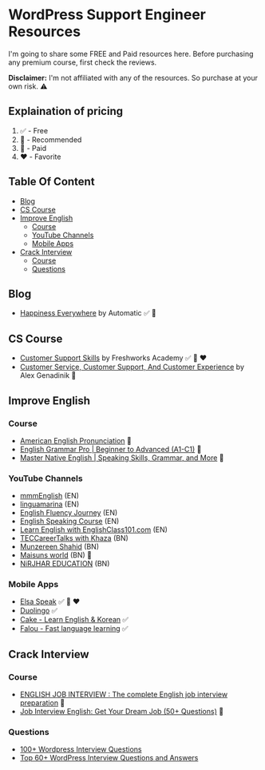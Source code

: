 <h1>WordPress Support Engineer Resources</h1>

I'm going to share some FREE and Paid resources here. Before purchasing any premium course, first check the reviews.

**Disclaimer:** I'm not affiliated with any of the resources. So purchase at your own risk. :warning:

<h2>Explaination of pricing</h2>

1. :white_check_mark: - Free
2. :100: - Recommended
3. :red_circle: - Paid
4. :heart: - Favorite

<h2>Table Of Content</h2>

- [Blog](#blog)
- [CS Course](#cs-course)
- [Improve English](#improve-english)
  - [Course](#course)
  - [YouTube Channels](#youtube-channels)
  - [Mobile Apps](#mobile-apps)
- [Crack Interview](#crack-interview)
  - [Course](#course-1)
  - [Questions](#questions)

## Blog

- [Happiness Everywhere](https://happinessengineer.blog/) by Automatic :white_check_mark: :100:

## CS Course

- [Customer Support Skills](https://www.udemy.com/course/customer-support-skills/) by Freshworks Academy :white_check_mark: :100: :heart:
- [Customer Service, Customer Support, And Customer Experience](https://www.udemy.com/course/how-to-find-your-voice-the-resonates-with-your-customers/) by Alex Genadinik :red_circle:

## Improve English

### Course

- [American English Pronunciation](https://www.skillshare.com/en/classes/American-English-Pronunciation/819785776) :red_circle:
- [English Grammar Pro | Beginner to Advanced (A1-C1)](https://www.skillshare.com/en/classes/English-Grammar-Pro-Beginner-to-Advanced-A1-C1/1240993655) :red_circle:
- [Master Native English | Speaking Skills, Grammar, and More](https://www.skillshare.com/en/classes/Master-Native-English-Speaking-Skills-Grammar-and-More/838988170) :red_circle:

### YouTube Channels

- [mmmEnglish](https://www.youtube.com/c/mmmEnglish_Emma) (EN)
- [linguamarina](https://www.youtube.com/c/linguamarina) (EN)
- [English Fluency Journey](https://www.youtube.com/c/EnglishFluencyJourney) (EN)
- [English Speaking Course](https://www.youtube.com/c/EnglishSpeakingCourses) (EN)
- [Learn English with EnglishClass101.com](https://www.youtube.com/c/EnglishClass101) (EN)
- [TECCareerTalks with Khaza](https://www.youtube.com/c/CareerTalks) (BN)
- [Munzereen Shahid](https://www.youtube.com/c/MunzereenShahid) (BN)
- [Maisuns world](https://www.youtube.com/@maisunsworld) (BN) :100:
- [NiRJHAR EDUCATION](https://www.youtube.com/c/NiRJHAREDUCATION) (BN)

### Mobile Apps

- [Elsa Speak](https://play.google.com/store/apps/details?id=us.nobarriers.elsa&hl=en&gl=US) :white_check_mark: :100: :heart:
- [Duolingo](https://play.google.com/store/apps/details?id=com.duolingo&hl=en&gl=US) :white_check_mark:
- [Cake - Learn English & Korean](https://play.google.com/store/apps/details?id=me.mycake&hl=en&gl=US) :white_check_mark:
- [Falou - Fast language learning](https://play.google.com/store/apps/details?id=com.moymer.falou&hl=en&gl=US) :white_check_mark:

## Crack Interview

### Course

- [ENGLISH JOB INTERVIEW : The complete English job interview preparation](https://www.skillshare.com/en/classes/ENGLISH-JOB-INTERVIEW-The-complete-English-job-interview-preparation/671535165) :red_circle:
- [Job Interview English: Get Your Dream Job (50+ Questions)](https://www.skillshare.com/en/classes/Job-Interview-English-Get-Your-Dream-Job-50-Questions/2078772167) :red_circle:

### Questions

- [100+ Wordpress Interview Questions](https://www.onlineinterviewquestions.com/wordpress-interview-questions/)
- [Top 60+ WordPress Interview Questions and Answers](https://www.bestinterviewquestion.com/wordpress-interview-questions)
